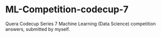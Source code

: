 # ML-Competition-codecup-7
Quera Codecup Series 7 Machine Learning (Data Science) competition answers, submitted by myself.
